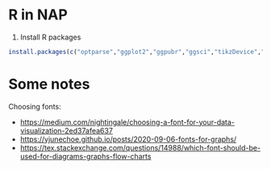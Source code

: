 # R in NAP

1. Install R packages

```R
install.packages(c("optparse","ggplot2","ggpubr","ggsci","tikzDevice","scales","ggrepel","viridis","gridExtra","dplyr"))
```

# Some notes

Choosing fonts:
  - https://medium.com/nightingale/choosing-a-font-for-your-data-visualization-2ed37afea637
  - https://yjunechoe.github.io/posts/2020-09-06-fonts-for-graphs/
  - https://tex.stackexchange.com/questions/14988/which-font-should-be-used-for-diagrams-graphs-flow-charts
